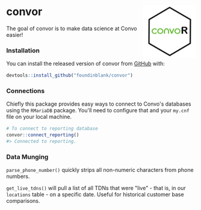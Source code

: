 
<!-- README.md is generated from README.Rmd. Please edit that file -->
convor <img src="man/figures/logo.png" align="right" height=140/>
=================================================================

The goal of convor is to make data science at Convo easier!

### Installation

You can install the released version of convor from [GitHub](https://github.com/foundinblank/convor) with:

``` r
devtools::install_github("foundinblank/convor")
```

### Connections

Chiefly this package provides easy ways to connect to Convo's databases using the `RMariaDB` package. You'll need to configure that and your `my.cnf` file on your local machine.

``` r
# To connect to reporting database
convor::connect_reporting()
#> Connected to reporting.
```

### Data Munging

`parse_phone_number()` quickly strips all non-numeric characters from phone numbers.

`get_live_tdns()` will pull a list of all TDNs that were "live" - that is, in our `locations` table - on a specific date. Useful for historical customer base comparisons.
